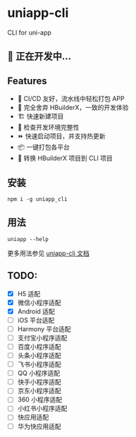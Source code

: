 # uniapp-cli

CLI for uni-app

## 🚧 正在开发中...

## Features

- 🔀 CI/CD 友好，流水线中轻松打包 APP
- 🚤 完全舍弃 HBuilderX，一致的开发体验
- 🏗️ 快速新建项目
- 🔎 检查开发环境完整性
- ⏩ 快速启动项目，并支持热更新
- 📦 一键打包各平台
- 🔄 转换 HBuilderX 项目到 CLI 项目

## 安装

```shell
npm i -g uniapp_cli
```

## 用法

```shell
uniapp --help
```

更多用法参见 [uniapp-cli 文档](https://wtto00.github.io/uniapp-cli/)

## TODO:

- [x] H5 适配
- [x] 微信小程序适配
- [x] Android 适配
- [ ] iOS 平台适配
- [ ] Harmony 平台适配
- [ ] 支付宝小程序适配
- [ ] 百度小程序适配
- [ ] 头条小程序适配
- [ ] 飞书小程序适配
- [ ] QQ 小程序适配
- [ ] 快手小程序适配
- [ ] 京东小程序适配
- [ ] 360 小程序适配
- [ ] 小红书小程序适配
- [ ] 快应用适配
- [ ] 华为快应用适配
